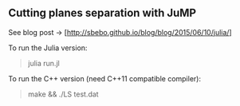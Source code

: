 ## Cutting planes separation with JuMP

See blog post -> [http://sbebo.github.io/blog/blog/2015/06/10/julia/]

To run the Julia version:
> julia run.jl

To run the C++ version (need C++11 compatible compiler):
> make && ./LS test.dat
